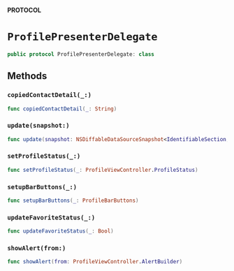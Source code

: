 **PROTOCOL**

# `ProfilePresenterDelegate`

```swift
public protocol ProfilePresenterDelegate: class
```

## Methods
### `copiedContactDetail(_:)`

```swift
func copiedContactDetail(_: String)
```

### `update(snapshot:)`

```swift
func update(snapshot: NSDiffableDataSourceSnapshot<IdentifiableSection, IdentifiableItem>)
```

### `setProfileStatus(_:)`

```swift
func setProfileStatus(_: ProfileViewController.ProfileStatus)
```

### `setupBarButtons(_:)`

```swift
func setupBarButtons(_: ProfileBarButtons)
```

### `updateFavoriteStatus(_:)`

```swift
func updateFavoriteStatus(_: Bool)
```

### `showAlert(from:)`

```swift
func showAlert(from: ProfileViewController.AlertBuilder)
```
